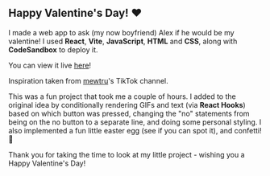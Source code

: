 ## Happy Valentine's Day! ❤️

I made a web app to ask (my now boyfriend) Alex if he would be my valentine! I used **React**, **Vite**, **JavaScript**, **HTML** and **CSS**, along with **CodeSandbox** to deploy it.

You can view it live [here](https://hpd8hd-5173.csb.app/)!

Inspiration taken from [mewtru](https://www.tiktok.com/@mewtru/video/7331103574623096107?is_from_webapp=1&sender_device=pc&web_id=7205114281700165166)'s TikTok channel.

This was a fun project that took me a couple of hours. I added to the original idea by conditionally rendering GIFs and text (via **React Hooks**) based on which button was pressed, changing the "no" statements from being on the no button to a separate line, and doing some personal styling. I also implemented a fun little easter egg (see if you can spot it), and confetti! 🎉

Thank you for taking the time to look at my little project - wishing you a Happy Valentine's Day!
